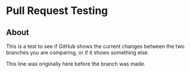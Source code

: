 # Pull Request Testing

## About

This is a test to see if GitHub shows the current changes between the two branches you are comparing, or if it shows something else. 

This line was originally here before the branch was made. 


